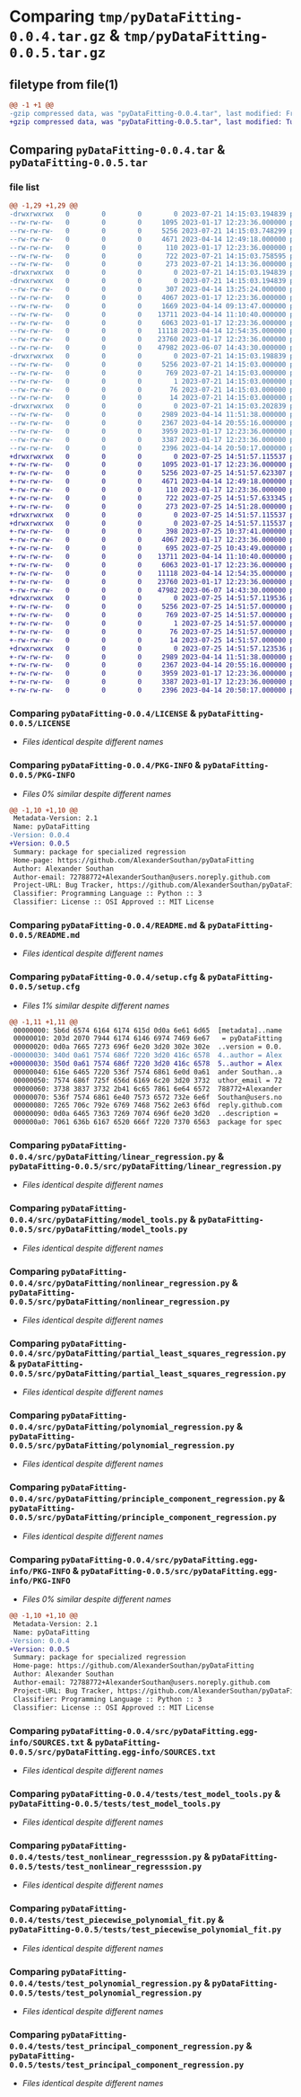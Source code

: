 # Comparing `tmp/pyDataFitting-0.0.4.tar.gz` & `tmp/pyDataFitting-0.0.5.tar.gz`

## filetype from file(1)

```diff
@@ -1 +1 @@
-gzip compressed data, was "pyDataFitting-0.0.4.tar", last modified: Fri Jul 21 14:15:03 2023, max compression
+gzip compressed data, was "pyDataFitting-0.0.5.tar", last modified: Tue Jul 25 14:51:57 2023, max compression
```

## Comparing `pyDataFitting-0.0.4.tar` & `pyDataFitting-0.0.5.tar`

### file list

```diff
@@ -1,29 +1,29 @@
-drwxrwxrwx   0        0        0        0 2023-07-21 14:15:03.194839 pyDataFitting-0.0.4/
--rw-rw-rw-   0        0        0     1095 2023-01-17 12:23:36.000000 pyDataFitting-0.0.4/LICENSE
--rw-rw-rw-   0        0        0     5256 2023-07-21 14:15:03.748299 pyDataFitting-0.0.4/PKG-INFO
--rw-rw-rw-   0        0        0     4671 2023-04-14 12:49:18.000000 pyDataFitting-0.0.4/README.md
--rw-rw-rw-   0        0        0      110 2023-01-17 12:23:36.000000 pyDataFitting-0.0.4/pyproject.toml
--rw-rw-rw-   0        0        0      722 2023-07-21 14:15:03.758595 pyDataFitting-0.0.4/setup.cfg
--rw-rw-rw-   0        0        0      273 2023-07-21 14:13:36.000000 pyDataFitting-0.0.4/setup.py
-drwxrwxrwx   0        0        0        0 2023-07-21 14:15:03.194839 pyDataFitting-0.0.4/src/
-drwxrwxrwx   0        0        0        0 2023-07-21 14:15:03.194839 pyDataFitting-0.0.4/src/pyDataFitting/
--rw-rw-rw-   0        0        0      307 2023-04-14 13:25:24.000000 pyDataFitting-0.0.4/src/pyDataFitting/__init__.py
--rw-rw-rw-   0        0        0     4067 2023-01-17 12:23:36.000000 pyDataFitting-0.0.4/src/pyDataFitting/linear_regression.py
--rw-rw-rw-   0        0        0     1669 2023-04-14 09:13:47.000000 pyDataFitting-0.0.4/src/pyDataFitting/model_diagnostics.py
--rw-rw-rw-   0        0        0    13711 2023-04-14 11:10:40.000000 pyDataFitting-0.0.4/src/pyDataFitting/model_tools.py
--rw-rw-rw-   0        0        0     6063 2023-01-17 12:23:36.000000 pyDataFitting-0.0.4/src/pyDataFitting/nonlinear_regression.py
--rw-rw-rw-   0        0        0    11118 2023-04-14 12:54:35.000000 pyDataFitting-0.0.4/src/pyDataFitting/partial_least_squares_regression.py
--rw-rw-rw-   0        0        0    23760 2023-01-17 12:23:36.000000 pyDataFitting-0.0.4/src/pyDataFitting/polynomial_regression.py
--rw-rw-rw-   0        0        0    47982 2023-06-07 14:43:30.000000 pyDataFitting-0.0.4/src/pyDataFitting/principle_component_regression.py
-drwxrwxrwx   0        0        0        0 2023-07-21 14:15:03.198839 pyDataFitting-0.0.4/src/pyDataFitting.egg-info/
--rw-rw-rw-   0        0        0     5256 2023-07-21 14:15:03.000000 pyDataFitting-0.0.4/src/pyDataFitting.egg-info/PKG-INFO
--rw-rw-rw-   0        0        0      769 2023-07-21 14:15:03.000000 pyDataFitting-0.0.4/src/pyDataFitting.egg-info/SOURCES.txt
--rw-rw-rw-   0        0        0        1 2023-07-21 14:15:03.000000 pyDataFitting-0.0.4/src/pyDataFitting.egg-info/dependency_links.txt
--rw-rw-rw-   0        0        0       76 2023-07-21 14:15:03.000000 pyDataFitting-0.0.4/src/pyDataFitting.egg-info/requires.txt
--rw-rw-rw-   0        0        0       14 2023-07-21 14:15:03.000000 pyDataFitting-0.0.4/src/pyDataFitting.egg-info/top_level.txt
-drwxrwxrwx   0        0        0        0 2023-07-21 14:15:03.202839 pyDataFitting-0.0.4/tests/
--rw-rw-rw-   0        0        0     2989 2023-04-14 11:51:38.000000 pyDataFitting-0.0.4/tests/test_model_tools.py
--rw-rw-rw-   0        0        0     2367 2023-04-14 20:55:16.000000 pyDataFitting-0.0.4/tests/test_nonlinear_regresssion.py
--rw-rw-rw-   0        0        0     3959 2023-01-17 12:23:36.000000 pyDataFitting-0.0.4/tests/test_piecewise_polynomial_fit.py
--rw-rw-rw-   0        0        0     3387 2023-01-17 12:23:36.000000 pyDataFitting-0.0.4/tests/test_polynomial_regression.py
--rw-rw-rw-   0        0        0     2396 2023-04-14 20:50:17.000000 pyDataFitting-0.0.4/tests/test_principal_component_regression.py
+drwxrwxrwx   0        0        0        0 2023-07-25 14:51:57.115537 pyDataFitting-0.0.5/
+-rw-rw-rw-   0        0        0     1095 2023-01-17 12:23:36.000000 pyDataFitting-0.0.5/LICENSE
+-rw-rw-rw-   0        0        0     5256 2023-07-25 14:51:57.623307 pyDataFitting-0.0.5/PKG-INFO
+-rw-rw-rw-   0        0        0     4671 2023-04-14 12:49:18.000000 pyDataFitting-0.0.5/README.md
+-rw-rw-rw-   0        0        0      110 2023-01-17 12:23:36.000000 pyDataFitting-0.0.5/pyproject.toml
+-rw-rw-rw-   0        0        0      722 2023-07-25 14:51:57.633345 pyDataFitting-0.0.5/setup.cfg
+-rw-rw-rw-   0        0        0      273 2023-07-25 14:51:28.000000 pyDataFitting-0.0.5/setup.py
+drwxrwxrwx   0        0        0        0 2023-07-25 14:51:57.115537 pyDataFitting-0.0.5/src/
+drwxrwxrwx   0        0        0        0 2023-07-25 14:51:57.115537 pyDataFitting-0.0.5/src/pyDataFitting/
+-rw-rw-rw-   0        0        0      398 2023-07-25 10:37:41.000000 pyDataFitting-0.0.5/src/pyDataFitting/__init__.py
+-rw-rw-rw-   0        0        0     4067 2023-01-17 12:23:36.000000 pyDataFitting-0.0.5/src/pyDataFitting/linear_regression.py
+-rw-rw-rw-   0        0        0      695 2023-07-25 10:43:49.000000 pyDataFitting-0.0.5/src/pyDataFitting/model_diagnostics.py
+-rw-rw-rw-   0        0        0    13711 2023-04-14 11:10:40.000000 pyDataFitting-0.0.5/src/pyDataFitting/model_tools.py
+-rw-rw-rw-   0        0        0     6063 2023-01-17 12:23:36.000000 pyDataFitting-0.0.5/src/pyDataFitting/nonlinear_regression.py
+-rw-rw-rw-   0        0        0    11118 2023-04-14 12:54:35.000000 pyDataFitting-0.0.5/src/pyDataFitting/partial_least_squares_regression.py
+-rw-rw-rw-   0        0        0    23760 2023-01-17 12:23:36.000000 pyDataFitting-0.0.5/src/pyDataFitting/polynomial_regression.py
+-rw-rw-rw-   0        0        0    47982 2023-06-07 14:43:30.000000 pyDataFitting-0.0.5/src/pyDataFitting/principle_component_regression.py
+drwxrwxrwx   0        0        0        0 2023-07-25 14:51:57.119536 pyDataFitting-0.0.5/src/pyDataFitting.egg-info/
+-rw-rw-rw-   0        0        0     5256 2023-07-25 14:51:57.000000 pyDataFitting-0.0.5/src/pyDataFitting.egg-info/PKG-INFO
+-rw-rw-rw-   0        0        0      769 2023-07-25 14:51:57.000000 pyDataFitting-0.0.5/src/pyDataFitting.egg-info/SOURCES.txt
+-rw-rw-rw-   0        0        0        1 2023-07-25 14:51:57.000000 pyDataFitting-0.0.5/src/pyDataFitting.egg-info/dependency_links.txt
+-rw-rw-rw-   0        0        0       76 2023-07-25 14:51:57.000000 pyDataFitting-0.0.5/src/pyDataFitting.egg-info/requires.txt
+-rw-rw-rw-   0        0        0       14 2023-07-25 14:51:57.000000 pyDataFitting-0.0.5/src/pyDataFitting.egg-info/top_level.txt
+drwxrwxrwx   0        0        0        0 2023-07-25 14:51:57.123536 pyDataFitting-0.0.5/tests/
+-rw-rw-rw-   0        0        0     2989 2023-04-14 11:51:38.000000 pyDataFitting-0.0.5/tests/test_model_tools.py
+-rw-rw-rw-   0        0        0     2367 2023-04-14 20:55:16.000000 pyDataFitting-0.0.5/tests/test_nonlinear_regresssion.py
+-rw-rw-rw-   0        0        0     3959 2023-01-17 12:23:36.000000 pyDataFitting-0.0.5/tests/test_piecewise_polynomial_fit.py
+-rw-rw-rw-   0        0        0     3387 2023-01-17 12:23:36.000000 pyDataFitting-0.0.5/tests/test_polynomial_regression.py
+-rw-rw-rw-   0        0        0     2396 2023-04-14 20:50:17.000000 pyDataFitting-0.0.5/tests/test_principal_component_regression.py
```

### Comparing `pyDataFitting-0.0.4/LICENSE` & `pyDataFitting-0.0.5/LICENSE`

 * *Files identical despite different names*

### Comparing `pyDataFitting-0.0.4/PKG-INFO` & `pyDataFitting-0.0.5/PKG-INFO`

 * *Files 0% similar despite different names*

```diff
@@ -1,10 +1,10 @@
 Metadata-Version: 2.1
 Name: pyDataFitting
-Version: 0.0.4
+Version: 0.0.5
 Summary: package for specialized regression
 Home-page: https://github.com/AlexanderSouthan/pyDataFitting
 Author: Alexander Southan
 Author-email: 72788772+AlexanderSouthan@users.noreply.github.com
 Project-URL: Bug Tracker, https://github.com/AlexanderSouthan/pyDataFitting/issues
 Classifier: Programming Language :: Python :: 3
 Classifier: License :: OSI Approved :: MIT License
```

### Comparing `pyDataFitting-0.0.4/README.md` & `pyDataFitting-0.0.5/README.md`

 * *Files identical despite different names*

### Comparing `pyDataFitting-0.0.4/setup.cfg` & `pyDataFitting-0.0.5/setup.cfg`

 * *Files 1% similar despite different names*

```diff
@@ -1,11 +1,11 @@
 00000000: 5b6d 6574 6164 6174 615d 0d0a 6e61 6d65  [metadata]..name
 00000010: 203d 2070 7944 6174 6146 6974 7469 6e67   = pyDataFitting
 00000020: 0d0a 7665 7273 696f 6e20 3d20 302e 302e  ..version = 0.0.
-00000030: 340d 0a61 7574 686f 7220 3d20 416c 6578  4..author = Alex
+00000030: 350d 0a61 7574 686f 7220 3d20 416c 6578  5..author = Alex
 00000040: 616e 6465 7220 536f 7574 6861 6e0d 0a61  ander Southan..a
 00000050: 7574 686f 725f 656d 6169 6c20 3d20 3732  uthor_email = 72
 00000060: 3738 3837 3732 2b41 6c65 7861 6e64 6572  788772+Alexander
 00000070: 536f 7574 6861 6e40 7573 6572 732e 6e6f  Southan@users.no
 00000080: 7265 706c 792e 6769 7468 7562 2e63 6f6d  reply.github.com
 00000090: 0d0a 6465 7363 7269 7074 696f 6e20 3d20  ..description = 
 000000a0: 7061 636b 6167 6520 666f 7220 7370 6563  package for spec
```

### Comparing `pyDataFitting-0.0.4/src/pyDataFitting/linear_regression.py` & `pyDataFitting-0.0.5/src/pyDataFitting/linear_regression.py`

 * *Files identical despite different names*

### Comparing `pyDataFitting-0.0.4/src/pyDataFitting/model_tools.py` & `pyDataFitting-0.0.5/src/pyDataFitting/model_tools.py`

 * *Files identical despite different names*

### Comparing `pyDataFitting-0.0.4/src/pyDataFitting/nonlinear_regression.py` & `pyDataFitting-0.0.5/src/pyDataFitting/nonlinear_regression.py`

 * *Files identical despite different names*

### Comparing `pyDataFitting-0.0.4/src/pyDataFitting/partial_least_squares_regression.py` & `pyDataFitting-0.0.5/src/pyDataFitting/partial_least_squares_regression.py`

 * *Files identical despite different names*

### Comparing `pyDataFitting-0.0.4/src/pyDataFitting/polynomial_regression.py` & `pyDataFitting-0.0.5/src/pyDataFitting/polynomial_regression.py`

 * *Files identical despite different names*

### Comparing `pyDataFitting-0.0.4/src/pyDataFitting/principle_component_regression.py` & `pyDataFitting-0.0.5/src/pyDataFitting/principle_component_regression.py`

 * *Files identical despite different names*

### Comparing `pyDataFitting-0.0.4/src/pyDataFitting.egg-info/PKG-INFO` & `pyDataFitting-0.0.5/src/pyDataFitting.egg-info/PKG-INFO`

 * *Files 0% similar despite different names*

```diff
@@ -1,10 +1,10 @@
 Metadata-Version: 2.1
 Name: pyDataFitting
-Version: 0.0.4
+Version: 0.0.5
 Summary: package for specialized regression
 Home-page: https://github.com/AlexanderSouthan/pyDataFitting
 Author: Alexander Southan
 Author-email: 72788772+AlexanderSouthan@users.noreply.github.com
 Project-URL: Bug Tracker, https://github.com/AlexanderSouthan/pyDataFitting/issues
 Classifier: Programming Language :: Python :: 3
 Classifier: License :: OSI Approved :: MIT License
```

### Comparing `pyDataFitting-0.0.4/src/pyDataFitting.egg-info/SOURCES.txt` & `pyDataFitting-0.0.5/src/pyDataFitting.egg-info/SOURCES.txt`

 * *Files identical despite different names*

### Comparing `pyDataFitting-0.0.4/tests/test_model_tools.py` & `pyDataFitting-0.0.5/tests/test_model_tools.py`

 * *Files identical despite different names*

### Comparing `pyDataFitting-0.0.4/tests/test_nonlinear_regresssion.py` & `pyDataFitting-0.0.5/tests/test_nonlinear_regresssion.py`

 * *Files identical despite different names*

### Comparing `pyDataFitting-0.0.4/tests/test_piecewise_polynomial_fit.py` & `pyDataFitting-0.0.5/tests/test_piecewise_polynomial_fit.py`

 * *Files identical despite different names*

### Comparing `pyDataFitting-0.0.4/tests/test_polynomial_regression.py` & `pyDataFitting-0.0.5/tests/test_polynomial_regression.py`

 * *Files identical despite different names*

### Comparing `pyDataFitting-0.0.4/tests/test_principal_component_regression.py` & `pyDataFitting-0.0.5/tests/test_principal_component_regression.py`

 * *Files identical despite different names*

